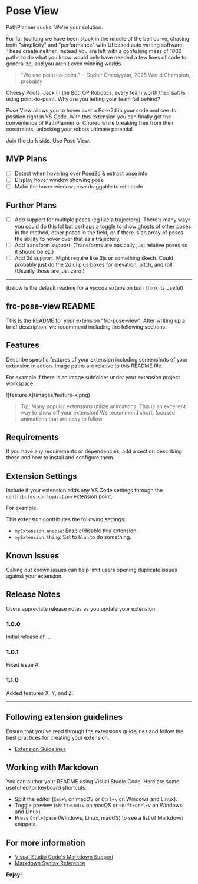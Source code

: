 # Pose View

PathPlanner sucks. We're your solution.

For far too long we have been stuck in the middle of the bell curve, chasing both "simplicity" and "performance" with UI based auto writing software. These create neither. Instead you are left with a confusing mess of 1000 paths to do what you know would only have needed a few lines of code to generalize, and you aren't even winning worlds.

> "We use point-to-point." —Sudhir Chebiyyam, 2025 World Champion, probably

Cheesy Poofs, Jack in the Bot, OP Robotics, every team worth their salt is using point-to-point. Why are you letting your team fall behind?

Pose View allows you to hover over a Pose2d in your code and see its position right in VS Code. With this extension you can finally get the convenience of PathPlanner or Choreo while breaking free from their constraints, unlocking your robots ultimate potential.

Join the dark side. Use Pose View.

## MVP Plans

- [ ] Detect when hovering over Pose2d & extract pose info
- [ ] Display hover window showing pose
- [ ] Make the hover window pose draggable to edit code

## Further Plans

- [ ] Add support for multiple poses (eg like a trajectory).
There's many ways you could do this lol but perhaps a toggle to show ghosts of other poses in the method, other poses in the field, or if there is an array of poses the ability to hover over that as a trajectory.
- [ ] Add transform support. (Transforms are basically just relative poses so it should be ez.)
- [ ] Add 3d support. Might require like 3js or something skech. Could probably just do the 2d ui plus boxes for elevation, pitch, and roll. (Usually those are just zero.)

---

(below is the default readme for a vscode extension but i think its useful)

## frc-pose-view README

This is the README for your extension "frc-pose-view". After writing up a brief description, we recommend including the following sections.

## Features

Describe specific features of your extension including screenshots of your extension in action. Image paths are relative to this README file.

For example if there is an image subfolder under your extension project workspace:

\!\[feature X\]\(images/feature-x.png\)

> Tip: Many popular extensions utilize animations. This is an excellent way to show off your extension! We recommend short, focused animations that are easy to follow.

## Requirements

If you have any requirements or dependencies, add a section describing those and how to install and configure them.

## Extension Settings

Include if your extension adds any VS Code settings through the `contributes.configuration` extension point.

For example:

This extension contributes the following settings:

- `myExtension.enable`: Enable/disable this extension.
- `myExtension.thing`: Set to `blah` to do something.

## Known Issues

Calling out known issues can help limit users opening duplicate issues against your extension.

## Release Notes

Users appreciate release notes as you update your extension.

### 1.0.0

Initial release of ...

### 1.0.1

Fixed issue #.

### 1.1.0

Added features X, Y, and Z.

---

## Following extension guidelines

Ensure that you've read through the extensions guidelines and follow the best practices for creating your extension.

- [Extension Guidelines](https://code.visualstudio.com/api/references/extension-guidelines)

## Working with Markdown

You can author your README using Visual Studio Code. Here are some useful editor keyboard shortcuts:

- Split the editor (`Cmd+\` on macOS or `Ctrl+\` on Windows and Linux).
- Toggle preview (`Shift+Cmd+V` on macOS or `Shift+Ctrl+V` on Windows and Linux).
- Press `Ctrl+Space` (Windows, Linux, macOS) to see a list of Markdown snippets.

## For more information

- [Visual Studio Code's Markdown Support](http://code.visualstudio.com/docs/languages/markdown)
- [Markdown Syntax Reference](https://help.github.com/articles/markdown-basics/)

**Enjoy!**

